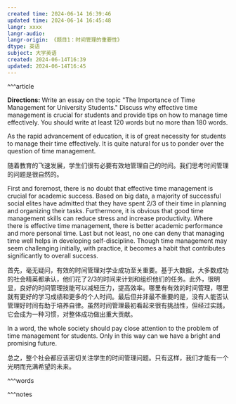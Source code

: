 ```yaml
---
created time: 2024-06-14 16:39:46
updated time: 2024-06-14 16:45:48
langr: xxxx
langr-audio: 
langr-origin: 《题目1：时间管理的重要性》
dtype: 英语
subject: 大学英语
created: 2024-06-14T16:39
updated: 2024-06-14T16:45
---
```


^^^article
 

**Directions:** Write an essay on the topic "The Importance of Time Management for University Students." Discuss why effective time management is crucial for students and provide tips on how to manage time effectively. You should write at least 120 words but no more than 180 words.

As the rapid advancement of education, it is of great necessity for students to manage their time effectively. It is quite natural for us to ponder over the question of time management.

随着教育的飞速发展，学生们很有必要有效地管理自己的时间。我们思考时间管理的问题是很自然的。

First and foremost, there is no doubt that effective time management is crucial for academic success. Based on big data, a majority of successful social elites have admitted that they have spent 2/3 of their time in planning and organizing their tasks. Furthermore, it is obvious that good time management skills can reduce stress and increase productivity. Where there is effective time management, there is better academic performance and more personal time. Last but not least, no one can deny that managing time well helps in developing self-discipline. Though time management may seem challenging initially, with practice, it becomes a habit that contributes significantly to overall success.

首先，毫无疑问，有效的时间管理对学业成功至关重要。基于大数据，大多数成功的社会精英都承认，他们花了2/3的时间来计划和组织他们的任务。此外，很明显，良好的时间管理技能可以减轻压力，提高效率。哪里有有效的时间管理，哪里就有更好的学习成绩和更多的个人时间。最后但并非最不重要的是，没有人能否认管理好时间有助于培养自律。虽然时间管理最初看起来很有挑战性，但经过实践，它会成为一种习惯，对整体成功做出重大贡献。

In a word, the whole society should pay close attention to the problem of time management for students. Only in this way can we have a bright and promising future.

总之，整个社会都应该密切关注学生的时间管理问题。只有这样，我们才能有一个光明而充满希望的未来。


^^^words



^^^notes
